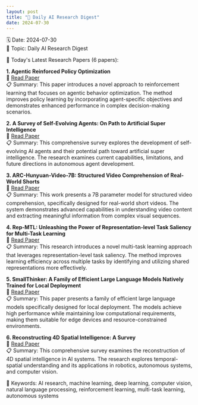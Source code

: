 ```yaml
---
layout: post
title: "🌱 Daily AI Research Digest"
date: 2024-07-30
---
```


🗓️ Date: 2024-07-30  
🎯 Topic: Daily AI Research Digest  

📌 Today's Latest Research Papers (6 papers):

**1. Agentic Reinforced Policy Optimization**  
🔗 [Read Paper](https://huggingface.co/papers)  
📋 Summary: This paper introduces a novel approach to reinforcement learning that focuses on agentic behavior optimization. The method improves policy learning by incorporating agent-specific objectives and demonstrates enhanced performance in complex decision-making scenarios.

**2. A Survey of Self-Evolving Agents: On Path to Artificial Super Intelligence**  
🔗 [Read Paper](https://huggingface.co/papers)  
📋 Summary: This comprehensive survey explores the development of self-evolving AI agents and their potential path toward artificial super intelligence. The research examines current capabilities, limitations, and future directions in autonomous agent development.

**3. ARC-Hunyuan-Video-7B: Structured Video Comprehension of Real-World Shorts**  
🔗 [Read Paper](https://huggingface.co/papers)  
📋 Summary: This work presents a 7B parameter model for structured video comprehension, specifically designed for real-world short videos. The system demonstrates advanced capabilities in understanding video content and extracting meaningful information from complex visual sequences.

**4. Rep-MTL: Unleashing the Power of Representation-level Task Saliency for Multi-Task Learning**  
🔗 [Read Paper](https://huggingface.co/papers)  
📋 Summary: This research introduces a novel multi-task learning approach that leverages representation-level task saliency. The method improves learning efficiency across multiple tasks by identifying and utilizing shared representations more effectively.

**5. SmallThinker: A Family of Efficient Large Language Models Natively Trained for Local Deployment**  
🔗 [Read Paper](https://huggingface.co/papers)  
📋 Summary: This paper presents a family of efficient large language models specifically designed for local deployment. The models achieve high performance while maintaining low computational requirements, making them suitable for edge devices and resource-constrained environments.

**6. Reconstructing 4D Spatial Intelligence: A Survey**  
🔗 [Read Paper](https://huggingface.co/papers)  
📋 Summary: This comprehensive survey examines the reconstruction of 4D spatial intelligence in AI systems. The research explores temporal-spatial understanding and its applications in robotics, autonomous systems, and computer vision.

🔑 Keywords: AI research, machine learning, deep learning, computer vision, natural language processing, reinforcement learning, multi-task learning, autonomous systems 